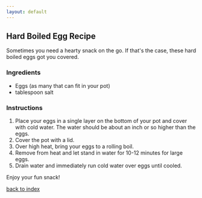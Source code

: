 ```yaml
---
layout: default
---
```


<!---
This is a comment. Note the triple dash to start, but double to end
-->

## Hard Boiled Egg Recipe
<!---
Put your name or github username somewhere
Username: NathanArnod0
-->
Sometimes you need a hearty snack on the go. If that's the case, these hard boiled eggs got you covered. 

### Ingredients
- Eggs (as many that can fit in your pot)
- tablespoon salt

### Instructions
1. Place your eggs in a single layer on the bottom of your pot and cover with cold water. The water should be about an inch or so higher than the eggs. 
2. Cover the pot with a lid.
3. Over high heat, bring your eggs to a rolling boil.
4. Remove from heat and let stand in water for 10-12 minutes for large eggs.
5. Drain water and immediately run cold water over eggs until cooled.

Enjoy your fun snack!

<!--
Keep this link to return to the index
-->
[back to index](../)